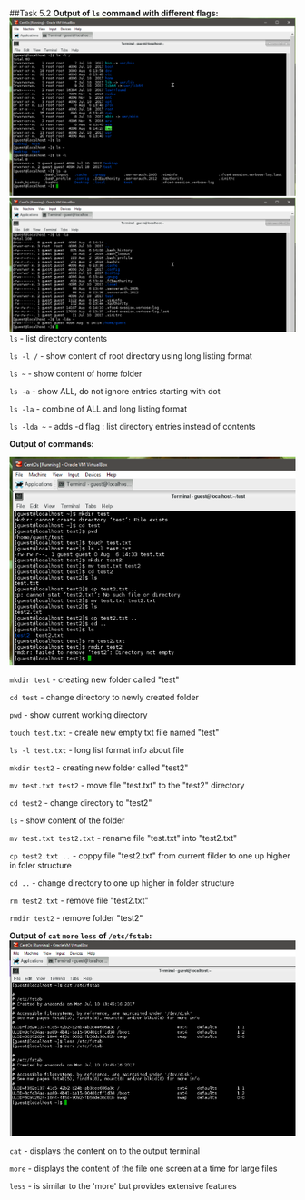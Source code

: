 ##Task 5.2
**Output of `ls` command with different flags:**
![ls1](./screens/ls1.png)
![ls2](./screens/ls2.png)
`ls` - list directory contents

`ls -l /` - show content of root directory using long listing format

`ls ~` - show content of home folder

`ls -a` - show ALL, do not ignore entries starting with dot

`ls -la` - combine of ALL and long listing format

`ls -lda ~` - adds  -d flag : list directory entries instead of contents

**Output of commands:**


![bffo](./screens/bffo.png)


`mkdir test` - creating new folder called "test"

`cd test` - change directory to newly created folder

`pwd` - show current working directory

`touch test.txt` - create new empty txt file named "test"

`ls -l test.txt` - long list format info about file

`mkdir test2` - creating new folder called "test2"

`mv test.txt test2` - move file "test.txt" to the "test2" directory

`cd test2` - change directory to "test2"

`ls` - show content of the folder

`mv test.txt test2.txt` - rename file "test.txt" into "test2.txt"

`cp test2.txt ..` - coppy file "test2.txt" from current filder to one up higher in foler structure

`cd ..` - change directory to one up higher in folder structure

`rm test2.txt` - remove file "test2.txt"

`rmdir test2` - remove folder "test2"


**Output of `cat` `more` `less` of `/etc/fstab`:**
![catmoreless](./screens/catmoreless.png)

`cat` - displays the content on to the output terminal

`more` - displays the content of the file one screen at a time for large files

`less` - is similar to the 'more' but provides extensive features
